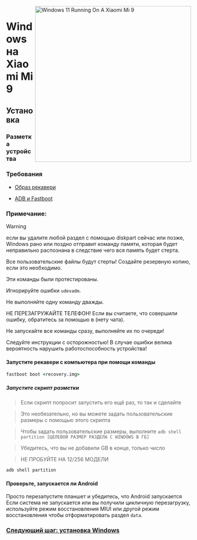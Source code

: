 <img align="right" src="https://raw.githubusercontent.com/woacepheus/Port-Windows-11-Xiaomi-Mi-9/main/cepheus.png" width="425" alt="Windows 11 Running On A Xiaomi Mi 9">

# Windows на Xiaomi Mi 9

## Установка

### Разметка устройства

### Требования

- [Образ рекавери](https://github.com/erdilS/Port-Windows-11-Xiaomi-Pad-5/releases/download/1.0/recovery.img)

- [ADB и Fastboot](https://developer.android.com/studio/releases/platform-tools)

### Примечание:
> [!WARNING]
> если вы удалите любой раздел с помощью diskpart сейчас или позже, Windows рано или поздно отправит команду памяти, которая будет неправильно распознана в следствие чего вся память будет стерта.
> 
> Все пользовательские файлы будут стерты! Создайте резервную копию, если это необходимо.
> 
> Эти команды были протестированы.
> 
> Игнорируйте ошибки `udevadm`.
> 
> Не выполняйте одну команду дважды.
> 
> 
> НЕ ПЕРЕЗАГРУЖАЙТЕ ТЕЛЕФОН! Если вы считаете, что совершили ошибку, обратитесь за помощью в (нету чата).
> 
>
>
>  Не запускайте все команды сразу, выполняйте их по очереди!
>
>
> Следуйте инструкции с осторожностью! В случае ошибки велика вероятность нарушить работоспособность устройства!


#### Запустите рекавери с компьютера при помощи команды
```cmd
fastboot boot <recovery.img>
```
##### Запустите скрипт разметки

> Если скрипт попросит запустить его ещё раз, то так и сделайте

> Это необязательно, но вы можете задать пользовательские размеры с помощью этого скрипта

> Чтобы задать пользовательские размеры, выполните ``adb shell partition [ЦЕЛЕВОЙ РАЗМЕР РАЗДЕЛА С WINDOWS В ГБ]``

> Убедитесь, что вы не добавили GB в конце, только число 

> НЕ ПРОБУЙТЕ НА 12/256 МОДЕЛИ 
```cmd
adb shell partition
```

#### Проверьте, запускается ли Android
Просто перезапустите планшет и убедитесь, что Android запускается Если система не запускается или вы получили цикличную перезагрузку, используйте режим восстановления MIUI или другой режим восстановления чтобы отформатировать раздел `data`.

### [Следующий шаг: установка Windows](/guide/Russian/install-ru.md)
